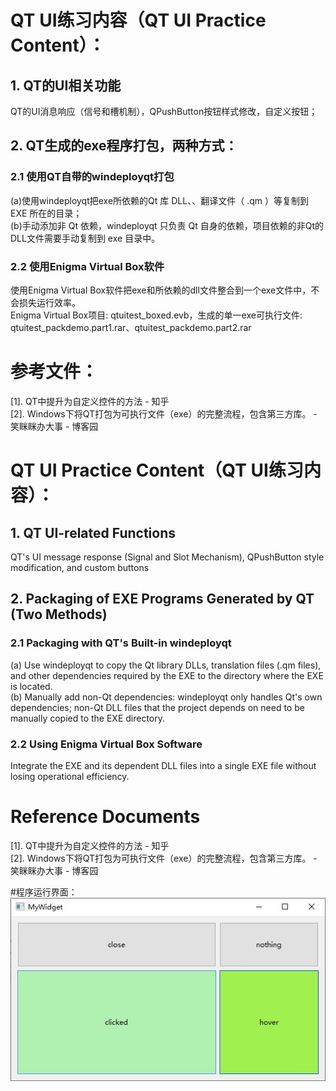 # QT UI练习内容（QT UI Practice Content）：
## 1. QT的UI相关功能
QT的UI消息响应（信号和槽机制），QPushButton按钮样式修改，自定义按钮；
## 2. QT生成的exe程序打包，两种方式：
### 2.1 使用QT自带的windeployqt打包
(a)使用windeployqt把exe所依赖的Qt 库 DLL、、翻译文件（ .qm ）等复制到 EXE 所在的目录；  
(b)手动添加非 Qt 依赖，windeployqt 只负责 Qt 自身的依赖，项目依赖的非Qt的DLL文件需要手动复制到 exe 目录中。
### 2.2 使用Enigma Virtual Box软件
使用Enigma Virtual Box软件把exe和所依赖的dll文件整合到一个exe文件中，不会损失运行效率。  
Enigma Virtual Box项目: qtuitest_boxed.evb，生成的单一exe可执行文件: qtuitest_packdemo.part1.rar、qtuitest_packdemo.part2.rar
# 参考文件：
[1]. QT中提升为自定义控件的方法 - 知乎  
[2]. Windows下将QT打包为可执行文件（exe）的完整流程，包含第三方库。 - 笑眯眯办大事 - 博客园

# QT UI Practice Content（QT UI练习内容）：
## 1. QT UI-related Functions
QT's UI message response (Signal and Slot Mechanism), QPushButton style modification, and custom buttons
## 2. Packaging of EXE Programs Generated by QT (Two Methods)
### 2.1 Packaging with QT's Built-in windeployqt
 (a) Use windeployqt to copy the Qt library DLLs, translation files (.qm files), and other dependencies required by the EXE to the directory where the EXE is located.  
 (b) Manually add non-Qt dependencies: windeployqt only handles Qt's own dependencies; non-Qt DLL files that the project depends on need to be manually copied to the EXE directory.
### 2.2 Using Enigma Virtual Box Software
Integrate the EXE and its dependent DLL files into a single EXE file without losing operational efficiency.
# Reference Documents
[1]. QT中提升为自定义控件的方法 - 知乎  
[2]. Windows下将QT打包为可执行文件（exe）的完整流程，包含第三方库。 - 笑眯眯办大事 - 博客园

#程序运行界面：  
<img src="qt_ui_test.jpg">
